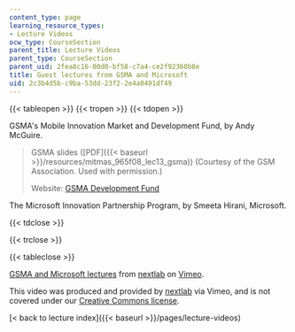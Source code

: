 ```yaml
---
content_type: page
learning_resource_types:
- Lecture Videos
ocw_type: CourseSection
parent_title: Lecture Videos
parent_type: CourseSection
parent_uid: 2fea8c16-00d0-bf58-c7a4-ce2f92360b8e
title: Guest lectures from GSMA and Microsoft
uid: 2c3b4d5b-c9ba-53dd-23f2-2e4a0491df49
---
```


{{< tableopen >}}
{{< tropen >}}
{{< tdopen >}}


GSMA's Mobile Innovation Market and Development Fund, by Andy McGuire.

> GSMA slides ([PDF]({{< baseurl >}}/resources/mitmas_965f08_lec13_gsma)) (Courtesy of the GSM Association. Used with permission.)
> 
> Website: [GSMA Development Fund](http://www.gsma.com/)

The Microsoft Innovation Partnership Program, by Smeeta Hirani, Microsoft.


{{< tdclose >}}

{{< trclose >}}

{{< tableclose >}}

[GSMA and Microsoft lectures](https://vimeo.com/5326829) from [nextlab](https://vimeo.com/nextlab) on [Vimeo](https://vimeo.com).

This video was produced and provided by [nextlab](http://vimeo.com/nextlab) via Vimeo, and is not covered under our [Creative Commons license](/terms/#cc).

[\< back to lecture index]({{< baseurl >}}/pages/lecture-videos)